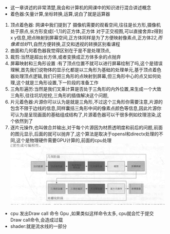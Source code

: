 + 这一章讲述的非常清楚,我会和计算机的网课中的知识进行混合讲述概念
+ 着色器:矢量计算,坐标转换,运算,说白了就是运算器

1. 顶点着色器: 网课中我们提到了 摄像机需要的观看空间,往往是长方形,摄像机处于原点,长方形变成[-1,1]的正方体,正方体 对于正交视图,可以直接舍弃z得到x y信息,把点映射到屏幕空间,正方体同样是为了方便映射像素点,正方体2*2,而像素恰好1*1,自然方便转换,正交和透视的转换区别看课程
2. 曲面和几何着色器我觉得区别在于是不是处理顶点,
3. 裁剪:当然是超出长方体,或者变换成正方体多余的点抛弃
4. 屏幕映射和三角形设置 :有了顶点位置不就可以进行屏幕绘制了吗,这个是错误理解,首先我们说物体的显示化都是以三角形为基础的处理单元,基于顶点着色器处理顶点逻辑,我们只把三角形的点映射到屏幕,但三角形中心的点又如何处理,这个就是三角形设置,下一阶段的准备工作
5. 三角形遍历:当然是我们叉乘计算是否处于三角形的内外位置,来生成一个大致三角形,往往坑坑挖挖,三角形的插值解决这个问题,
6. 片元着色器:片源你可以认为是就是三角形,不过这个三角形你需要注意,片源的包含不限于边线的信息,同样囊括三角形中间的像素点颜色等信息,因此片源你可认为是呈现画面的基础组成结构了,片源着色器可以干很多例如纹理渲染,这个依然到了
7. 逐片元操作,也叫做合并输出,对于每个片源因为材质透明度和前后的问题,前面的图元显示,后面的就可以抛弃了,这个算法是取决于opensl和directx处理的不同,这个是物理硬件需要GPU计算的,前面的cpu处理
 ![](2023-02-04-20-25-49.png)

 + cpu 发出Draw call 命令 Gpu ,如果类似这样命令太多, cpu就会忙于提交Draw call命令,会造成过载
 + shader:就是流水线的一部分